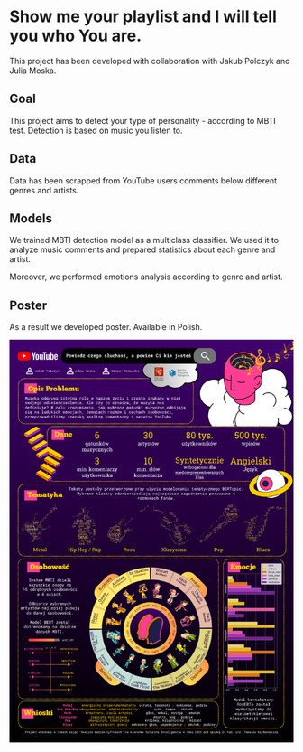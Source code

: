 # Show me your playlist and I will tell you who You are.

This project has been developed with collaboration with Jakub Polczyk and Julia Moska.

## Goal

This project aims to detect your type of personality - according to MBTI test. Detection is based on music you listen to. 

## Data

Data has been scrapped from YouTube users comments below different genres and artists.

## Models

We trained MBTI detection model as a multiclass classifier. We used it to analyze music comments and prepared statistics about each genre and artist.

Moreover, we performed emotions analysis according to genre and artist.

## Poster

As a result we developed poster. Available in Polish.

![alt text](https://github.com/Repcak00/SocialMediaAnalysis/blob/main/poster/Powiedz_czego_słuchasz_a_powiem_Ci_kim_jesteś.png)